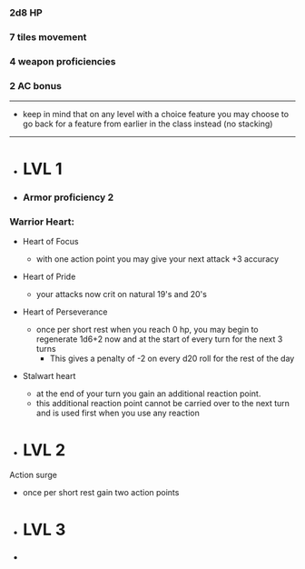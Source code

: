 ### 2d8 HP

### 7 tiles movement

### 4 weapon proficiencies

### 2 AC bonus
-------------------------------------------
 - keep in mind that on any level with a choice feature you may choose to go back for a feature from earlier in the class instead (no stacking)
-------------------------------------------
- # LVL 1 
  
- ### Armor proficiency 2 

### Warrior Heart: 

- Heart of Focus 
   + with one action point you may give your next attack +3 accuracy 

- Heart of Pride 
   + your attacks now crit on natural 19's and 20's 

- Heart of Perseverance 
   + once per short rest when you reach 0 hp, you may begin to regenerate 1d6+2 now and at the start of every turn for the next 3 turns 
       + This gives a penalty of -2 on every d20 roll for the rest of the day 
 
- Stalwart heart 
   + at the end of your turn you gain an additional reaction point. 
   + this additional reaction point cannot be carried over to the next turn and is used first when you use any reaction 
 
- # LVL 2 

Action surge 
 + once per short rest gain two action points 

- # LVL 3 

- ### 

